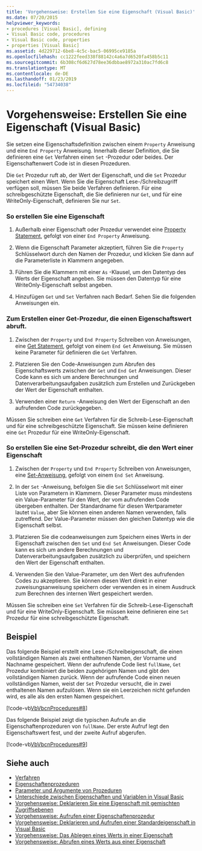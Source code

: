 ```yaml
---
title: 'Vorgehensweise: Erstellen Sie eine Eigenschaft (Visual Basic)'
ms.date: 07/20/2015
helpviewer_keywords:
- procedures [Visual Basic], defining
- Visual Basic code, procedures
- Visual Basic code, properties
- properties [Visual Basic]
ms.assetid: 4d229712-6be8-4c5c-bac5-06995ce9185a
ms.openlocfilehash: cc1222feed338f88142c4a6a7d6520fa458b5c11
ms.sourcegitcommit: 6b308cf6d627d78ee36dbbae8972a310ac7fd6c8
ms.translationtype: MT
ms.contentlocale: de-DE
ms.lasthandoff: 01/23/2019
ms.locfileid: "54734038"
---
```

# <a name="how-to-create-a-property-visual-basic"></a>Vorgehensweise: Erstellen Sie eine Eigenschaft (Visual Basic)
Sie setzen eine Eigenschaftsdefinition zwischen einem `Property` Anweisung und eine `End Property` Anweisung. Innerhalb dieser Definition, die Sie definieren eine `Get` Verfahren einen `Set` -Prozedur oder beides. Der Eigenschaftenwert Code ist in diesen Prozeduren.  
  
 Die `Get` Prozedur ruft ab, der Wert der Eigenschaft, und die `Set` Prozedur speichert einen Wert. Wenn Sie die Eigenschaft Lese-/Schreibzugriff verfügen soll, müssen Sie beide Verfahren definieren. Für eine schreibgeschützte Eigenschaft, die Sie definieren nur `Get`, und für eine WriteOnly-Eigenschaft, definieren Sie nur `Set`.  
  
### <a name="to-create-a-property"></a>So erstellen Sie eine Eigenschaft  
  
1.  Außerhalb einer Eigenschaft oder Prozedur verwendet eine [Property Statement](../../../../visual-basic/language-reference/statements/property-statement.md), gefolgt von einer `End Property` Anweisung.  
  
2.  Wenn die Eigenschaft Parameter akzeptiert, führen Sie die `Property` Schlüsselwort durch den Namen der Prozedur, und klicken Sie dann auf die Parameterliste in Klammern angegeben.  
  
3.  Führen Sie die Klammern mit einer `As` -Klausel, um den Datentyp des Werts der Eigenschaft angeben. Sie müssen den Datentyp für eine WriteOnly-Eigenschaft selbst angeben.  
  
4.  Hinzufügen `Get` und `Set` Verfahren nach Bedarf. Sehen Sie die folgenden Anweisungen ein.  
  
### <a name="to-create-a-get-procedure-that-retrieves-a-property-value"></a>Zum Erstellen einer Get-Prozedur, die einen Eigenschaftswert abruft.  
  
1.  Zwischen der `Property` und `End Property` Schreiben von Anweisungen, eine [Get Statement](../../../../visual-basic/language-reference/statements/get-statement.md), gefolgt von einem `End Get` Anweisung. Sie müssen keine Parameter für definieren die `Get` Verfahren.  
  
2.  Platzieren Sie den Code-Anweisungen zum Abrufen des Eigenschaftswerts zwischen der `Get` und `End Get` Anweisungen. Dieser Code kann es sich um andere Berechnungen und Datenverarbeitungsaufgaben zusätzlich zum Erstellen und Zurückgeben der Wert der Eigenschaft enthalten.  
  
3.  Verwenden einer `Return` -Anweisung den Wert der Eigenschaft an den aufrufenden Code zurückgegeben.  
  
 Müssen Sie schreiben eine `Get` Verfahren für die Schreib-Lese-Eigenschaft und für eine schreibgeschützte Eigenschaft. Sie müssen keine definieren eine `Get` Prozedur für eine WriteOnly-Eigenschaft.  
  
### <a name="to-create-a-set-procedure-that-writes-a-propertys-value"></a>So erstellen Sie eine Set-Prozedur schreibt, die den Wert einer Eigenschaft  
  
1.  Zwischen der `Property` und `End Property` Schreiben von Anweisungen, eine [Set-Anweisung](../../../../visual-basic/language-reference/statements/set-statement.md), gefolgt von einem `End Set` Anweisung.  
  
2.  In der `Set` -Anweisung, befolgen Sie die `Set` Schlüsselwort mit einer Liste von Parametern in Klammern. Dieser Parameter muss mindestens ein Value-Parameter für den Wert, der vom aufrufenden Code übergeben enthalten. Der Standardname für diesen Wertparameter lautet `Value`, aber Sie können einen anderen Namen verwenden, falls zutreffend. Der Value-Parameter müssen den gleichen Datentyp wie die Eigenschaft selbst.  
  
3.  Platzieren Sie die codeanweisungen zum Speichern eines Werts in der Eigenschaft zwischen den `Set` und `End Set` Anweisungen. Dieser Code kann es sich um andere Berechnungen und Datenverarbeitungsaufgaben zusätzlich zu überprüfen, und speichern den Wert der Eigenschaft enthalten.  
  
4.  Verwenden Sie den Value-Parameter, um den Wert des aufrufenden Codes zu akzeptieren. Sie können diesen Wert direkt in einer zuweisungsanweisung speichern oder verwenden es in einem Ausdruck zum Berechnen des internen Wert gespeichert werden.  
  
 Müssen Sie schreiben eine `Set` Verfahren für die Schreib-Lese-Eigenschaft und für eine WriteOnly-Eigenschaft. Sie müssen keine definieren eine `Set` Prozedur für eine schreibgeschützte Eigenschaft.  
  
## <a name="example"></a>Beispiel  
 Das folgende Beispiel erstellt eine Lese-/Schreibeigenschaft, die einen vollständigen Namen als zwei enthaltenen Namen, der Vorname und Nachname gespeichert. Wenn der aufrufende Code liest `fullName`, `Get` Prozedur kombiniert die beiden zugehörigen Namen und gibt den vollständigen Namen zurück. Wenn der aufrufende Code einen neuen vollständigen Namen, weist der `Set` Prozedur versucht, die in zwei enthaltenen Namen aufzulösen. Wenn sie ein Leerzeichen nicht gefunden wird, es alle als den ersten Namen gespeichert.  
  
 [!code-vb[VbVbcnProcedures#8](./codesnippet/VisualBasic/how-to-create-a-property_1.vb)]  
  
 Das folgende Beispiel zeigt die typischen Aufrufe an die Eigenschaftenprozeduren von `fullName`. Der erste Aufruf legt den Eigenschaftswert fest, und der zweite Aufruf abgerufen.  
  
 [!code-vb[VbVbcnProcedures#9](./codesnippet/VisualBasic/how-to-create-a-property_2.vb)]  
  
## <a name="see-also"></a>Siehe auch
- [Verfahren](./index.md)
- [Eigenschaftenprozeduren](./property-procedures.md)
- [Parameter und Argumente von Prozeduren](./procedure-parameters-and-arguments.md)
- [Unterschiede zwischen Eigenschaften und Variablen in Visual Basic](./differences-between-properties-and-variables.md)
- [Vorgehensweise: Deklarieren Sie eine Eigenschaft mit gemischten Zugriffsebenen](./how-to-declare-a-property-with-mixed-access-levels.md)
- [Vorgehensweise: Aufrufen einer Eigenschaftenprozedur](./how-to-call-a-property-procedure.md)
- [Vorgehensweise: Deklarieren und Aufrufen einer Standardeigenschaft in Visual Basic](./how-to-declare-and-call-a-default-property.md)
- [Vorgehensweise: Das Ablegen eines Werts in einer Eigenschaft](./how-to-put-a-value-in-a-property.md)
- [Vorgehensweise: Abrufen eines Werts aus einer Eigenschaft](./how-to-get-a-value-from-a-property.md)
